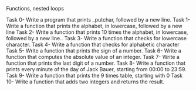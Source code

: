 Functions, nested loops

Task 0- Write a program that prints _putchar, followed by a new line.
Task 1- Write a function that prints the alphabet, in lowercase, followed by a new line
Task 2- Write a function that prints 10 times the alphabet, in lowercase, followed by a new line..
Task 3- Write a function that checks for lowercase character.
Task 4- Write a function that checks for alphabetic character
Task 5- Write a function that prints the sign of a number.
Task 6- Write a function that computes the absolute value of an integer.
Task 7- Write a function that prints the last digit of a number.
Task 8- Write a function that prints every minute of the day of Jack Bauer, starting from 00:00 to 23:59.
Task 9- Write a function that prints the 9 times table, starting with 0
Task 10- Write a function that adds two integers and returns the result.
